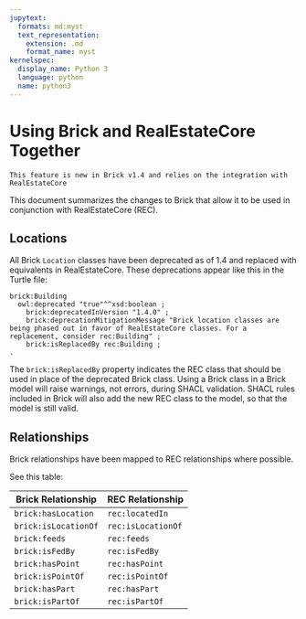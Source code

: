 ```yaml
---
jupytext:
  formats: md:myst
  text_representation:
    extension: .md
    format_name: myst
kernelspec:
  display_name: Python 3
  language: python
  name: python3
---
```



Using Brick and RealEstateCore Together
===============

```{note}
This feature is new in Brick v1.4 and relies on the integration with RealEstateCore
```

This document summarizes the changes to Brick that allow it to be used in conjunction with RealEstateCore  (REC).


## Locations

All Brick `Location` classes have been deprecated as of 1.4 and replaced with equivalents in RealEstateCore.
These deprecations appear like this in the Turtle file:

```turtle
brick:Building
  owl:deprecated "true"^^xsd:boolean ;
    brick:deprecatedInVersion "1.4.0" ;
    brick:deprecationMitigationMessage "Brick location classes are being phased out in favor of RealEstateCore classes. For a replacement, consider rec:Building" ;
    brick:isReplacedBy rec:Building ;
.
```

The `brick:isReplacedBy` property indicates the REC class that should be used in place of the deprecated Brick class.
Using a Brick class in a Brick model will raise warnings, not errors, during SHACL validation.
SHACL rules included in Brick will also add the new REC class to the model, so that the model is still valid.

## Relationships

Brick relationships have been mapped to REC relationships where possible.

See this table:

| Brick Relationship | REC Relationship |
|--------------------|------------------|
| `brick:hasLocation` | `rec:locatedIn` |
| `brick:isLocationOf` | `rec:isLocationOf` |
| `brick:feeds` | `rec:feeds` |
| `brick:isFedBy` | `rec:isFedBy` |
| `brick:hasPoint` | `rec:hasPoint` |
| `brick:isPointOf` | `rec:isPointOf` |
| `brick:hasPart` | `rec:hasPart` |
| `brick:isPartOf` | `rec:isPartOf` |
